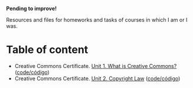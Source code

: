 **Pending to improve!**

Resources and files for homeworks and tasks of courses in which I am or I was.

# Table of content
- Creative Commons Certificate. [Unit 1. What is Creative Commons?](https://ivanhercaz.github.io/research/homework/2018-01-01%20creative%20commons%20certificate%20beta%20library%20staff/2018-01-29_performance_assessment_unit_2_copyright_law.html) ([code/código](https://github.com/ivanhercaz/research/blob/master/course-tasks/2018-01-01%20creative%20commons%20certificate%20beta%20library%20staff/2018-01-15_performance_assessment_unit_1_what_is_creative_commons.html))
- Creative Commons Certificate. [Unit 2. Copyright Law](https://ivanhercaz.github.io/research/course-tasks/2018-01-01%20creative%20commons%20certificate%20beta%20library%20staff/2018-01-29_performance_assessment_unit_2_copyright_law.html) ([code/código](https://github.com/ivanhercaz/research/blob/master/course-tasks/2018-01-01%20creative%20commons%20certificate%20beta%20library%20staff/2018-01-29_performance_assessment_unit_2_copyright_law.html))
